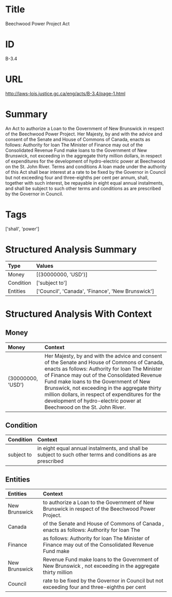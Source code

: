# Title
Beechwood Power Project Act


# ID
B-3.4

# URL
http://laws-lois.justice.gc.ca/eng/acts/B-3.4/page-1.html


# Summary
An Act to authorize a Loan to the Government of New Brunswick in respect of the Beechwood Power Project.
Her Majesty, by and with the advice and consent of the Senate and House of Commons of Canada, enacts as follows: Authority for loan The Minister of Finance may out of the Consolidated Revenue Fund make loans to the Government of New Brunswick, not exceeding in the aggregate thirty million dollars, in respect of expenditures for the development of hydro-electric power at Beechwood on the St. John River.
Terms and conditions A loan made under the authority of this Act shall bear interest at a rate to be fixed by the Governor in Council but not exceeding four and three-eighths per cent per annum, shall, together with such interest, be repayable in eight equal annual instalments, and shall be subject to such other terms and conditions as are prescribed by the Governor in Council.


# Tags
['shall', 'power']


# Structured Analysis Summary
| Type      | Values                                            |
|:----------|:--------------------------------------------------|
| Money     | [(30000000, 'USD')]                               |
| Condition | ['subject to']                                    |
| Entities  | ['Council', 'Canada', 'Finance', 'New Brunswick'] |


# Structured Analysis With Context
 


## Money
| Money             | Context                                                                                                                                                                                                                                                                                                                                                                                                               |
|:------------------|:----------------------------------------------------------------------------------------------------------------------------------------------------------------------------------------------------------------------------------------------------------------------------------------------------------------------------------------------------------------------------------------------------------------------|
| (30000000, 'USD') | Her Majesty, by and with the advice and consent of the Senate and House of Commons of Canada, enacts as follows: Authority for loan The Minister of Finance may out of the Consolidated Revenue Fund make loans to the Government of New Brunswick, not exceeding in the aggregate thirty million dollars, in respect of expenditures for the development of hydro-electric power at Beechwood on the St. John River. |


## Condition
| Condition   | Context                                                                                                      |
|:------------|:-------------------------------------------------------------------------------------------------------------|
| subject to  | in eight equal annual instalments, and shall be subject to such other terms and conditions as are prescribed |


## Entities
| Entities      | Context                                                                                                    |
|:--------------|:-----------------------------------------------------------------------------------------------------------|
| New Brunswick | to authorize a Loan to the Government of New Brunswick  in respect of the Beechwood Power Project.         |
| Canada        | of the Senate and House of Commons of Canada , enacts as follows: Authority for loan The                   |
| Finance       | as follows: Authority for loan The Minister of Finance may out of the Consolidated Revenue Fund make       |
| New Brunswick | Revenue Fund make loans to the Government of New Brunswick , not exceeding in the aggregate thirty million |
| Council       | rate to be fixed by the Governor in Council but not exceeding four and three-eighths per cent              |


